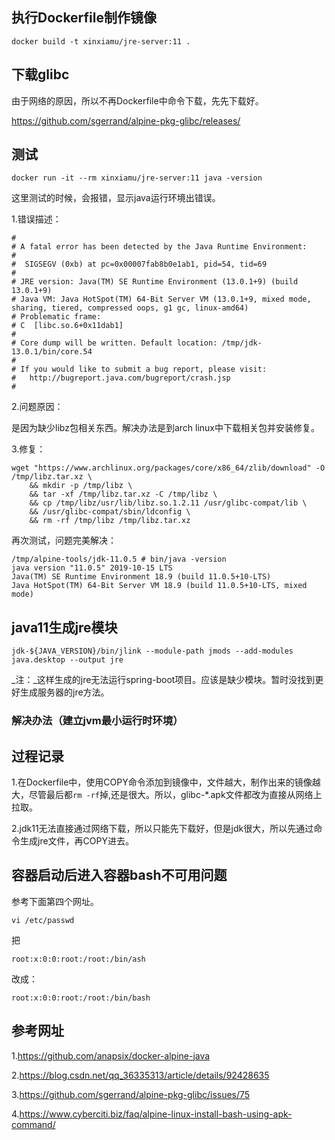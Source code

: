 ## 执行Dockerfile制作镜像 

    docker build -t xinxiamu/jre-server:11 .
    
## 下载glibc

由于网络的原因，所以不再Dockerfile中命令下载，先先下载好。

https://github.com/sgerrand/alpine-pkg-glibc/releases/    

## 测试

    docker run -it --rm xinxiamu/jre-server:11 java -version
    
这里测试的时候，会报错，显示java运行环境出错误。

1.错误描述：

    #
    # A fatal error has been detected by the Java Runtime Environment:
    #
    #  SIGSEGV (0xb) at pc=0x00007fab8b0e1ab1, pid=54, tid=69
    #
    # JRE version: Java(TM) SE Runtime Environment (13.0.1+9) (build 13.0.1+9)
    # Java VM: Java HotSpot(TM) 64-Bit Server VM (13.0.1+9, mixed mode, sharing, tiered, compressed oops, g1 gc, linux-amd64)
    # Problematic frame:
    # C  [libc.so.6+0x11dab1]
    #
    # Core dump will be written. Default location: /tmp/jdk-13.0.1/bin/core.54
    #
    # If you would like to submit a bug report, please visit:
    #   http://bugreport.java.com/bugreport/crash.jsp
    #
    
2.问题原因：

是因为缺少libz包相关东西。解决办法是到arch linux中下载相关包并安装修复。   

3.修复：

    wget "https://www.archlinux.org/packages/core/x86_64/zlib/download" -O /tmp/libz.tar.xz \
        && mkdir -p /tmp/libz \
        && tar -xf /tmp/libz.tar.xz -C /tmp/libz \
        && cp /tmp/libz/usr/lib/libz.so.1.2.11 /usr/glibc-compat/lib \
        && /usr/glibc-compat/sbin/ldconfig \
        && rm -rf /tmp/libz /tmp/libz.tar.xz  
        
再次测试，问题完美解决：

    /tmp/alpine-tools/jdk-11.0.5 # bin/java -version
    java version "11.0.5" 2019-10-15 LTS
    Java(TM) SE Runtime Environment 18.9 (build 11.0.5+10-LTS)
    Java HotSpot(TM) 64-Bit Server VM 18.9 (build 11.0.5+10-LTS, mixed mode)  
    
## java11生成jre模块

    jdk-${JAVA_VERSION}/bin/jlink --module-path jmods --add-modules java.desktop --output jre 

_注：_这样生成的jre无法运行spring-boot项目。应该是缺少模块。暂时没找到更好生成服务器的jre方法。

### 解决办法（建立jvm最小运行时环境）


    
## 过程记录

1.在Dockerfile中，使用COPY命令添加到镜像中，文件越大，制作出来的镜像越大，尽管最后都`rm -rf`掉,还是很大。所以，glibc-*.apk文件都改为直接从网络上拉取。

2.jdk11无法直接通过网络下载，所以只能先下载好，但是jdk很大，所以先通过命令生成jre文件，再COPY进去。  

## 容器启动后进入容器bash不可用问题

参考下面第四个网址。       

    vi /etc/passwd    
    
把

    root:x:0:0:root:/root:/bin/ash 
    
改成：   

    root:x:0:0:root:/root:/bin/bash
          

## 参考网址

1.https://github.com/anapsix/docker-alpine-java

2.https://blog.csdn.net/qq_36335313/article/details/92428635

3.https://github.com/sgerrand/alpine-pkg-glibc/issues/75

4.https://www.cyberciti.biz/faq/alpine-linux-install-bash-using-apk-command/

